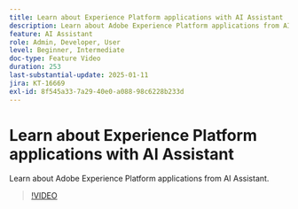 ```yaml
---
title: Learn about Experience Platform applications with AI Assistant
description: Learn about Adobe Experience Platform applications from AI Assistant.
feature: AI Assistant
role: Admin, Developer, User
level: Beginner, Intermediate
doc-type: Feature Video
duration: 253
last-substantial-update: 2025-01-11
jira: KT-16669
exl-id: 8f545a33-7a29-40e0-a088-98c6228b233d
---
```

# Learn about Experience Platform applications with AI Assistant

Learn about Adobe Experience Platform applications from AI Assistant.

>[!VIDEO](https://video.tv.adobe.com/v/3441024/?learn=on&enablevpops)

